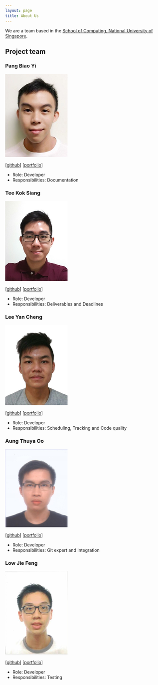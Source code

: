 ```yaml
---
layout: page
title: About Us
---
```


We are a team based in the [School of Computing, National University of Singapore](http://www.comp.nus.edu.sg).

## Project team

### Pang Biao Yi

<img src="images/schoolex.png" width="200px">

[[github](http://github.com/schoolex)]
[[portfolio](team/schoolex.md)]

* Role: Developer
* Responsibilities: Documentation

### Tee Kok Siang

<img src="images/teekoksiang.png" width="200px">

[[github](http://github.com/teekoksiang)]
[[portfolio](team/teekoksiang.md)]

* Role: Developer
* Responsibilities: Deliverables and Deadlines

### Lee Yan Cheng

<img src="images/yanchenglee98.png" width="200px">

[[github](http://github.com/yanchenglee98)]
[[portfolio](team/yanchenglee98.md)]

* Role: Developer
* Responsibilities: Scheduling, Tracking and Code quality

### Aung Thuya Oo

<img src="images/athuyaoo.png" width="200px">

[[github](http://github.com/athuyaoo)]
[[portfolio](team/athuyaoo.md)]

* Role: Developer
* Responsibilities: Git expert and Integration

### Low Jie Feng

<img src="images/lowjiefeng1998.png" width="200px">

[[github](http://github.com/lowjiefeng1998)]
[[portfolio](team/lowjiefeng1998.md)]

* Role: Developer
* Responsibilities: Testing
